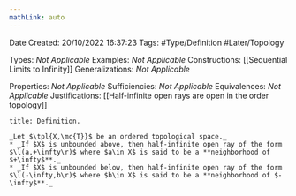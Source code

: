 ```yaml
---
mathLink: auto
---
```


<div class="topSpace"></div>

Date Created: 20/10/2022 16:37:23
Tags: #Type/Definition #Later/Topology

Types: _Not Applicable_
Examples: _Not Applicable_
Constructions: [[Sequential Limits to Infinity]]
Generalizations: _Not Applicable_

Properties: _Not Applicable_
Sufficiencies: _Not Applicable_
Equivalences: _Not Applicable_
Justifications: [[Half-infinite open rays are open in the order topology]]

``` ad-Definition
title: Definition.

_Let $\tpl{X,\mc{T}}$ be an ordered topological space._
* _If $X$ is unbounded above, then half-infinite open ray of the form $\l(a,+\infty\r)$ where $a\in X$ is said to be a **neighborhood of $+\infty$**._
* _If $X$ is unbounded below, then half-infinite open ray of the form $\l(-\infty,b\r)$ where $b\in X$ is said to be a **neighborhood of $-\infty$**._

```
